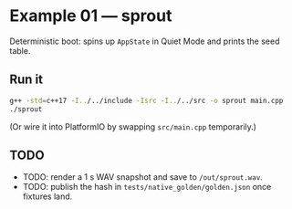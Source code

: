 # Example 01 — sprout

Deterministic boot: spins up `AppState` in Quiet Mode and prints the seed table.

## Run it

```bash
g++ -std=c++17 -I../../include -Isrc -I../../src -o sprout main.cpp
./sprout
```

(Or wire it into PlatformIO by swapping `src/main.cpp` temporarily.)

## TODO

- TODO: render a 1 s WAV snapshot and save to `/out/sprout.wav`.
- TODO: publish the hash in `tests/native_golden/golden.json` once fixtures land.
